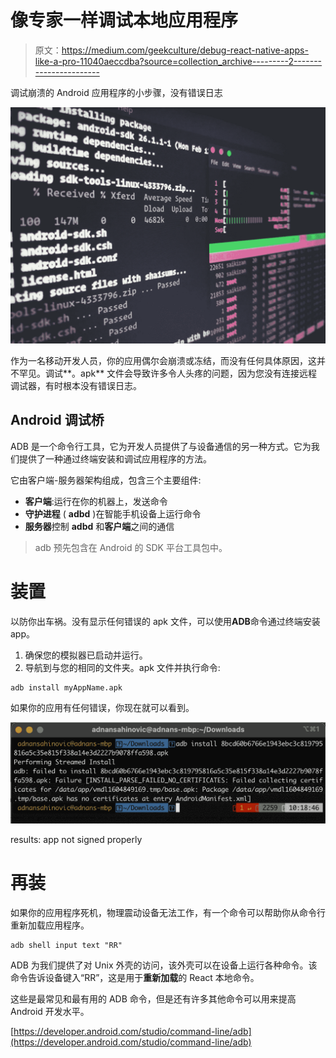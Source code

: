 # 像专家一样调试本地应用程序

> 原文：<https://medium.com/geekculture/debug-react-native-apps-like-a-pro-11040aeccdba?source=collection_archive---------2----------------------->

调试崩溃的 Android 应用程序的小步骤，没有错误日志

![](img/9c6bc053ececba09abd00b88b8a13bdd.png)

作为一名移动开发人员，你的应用偶尔会崩溃或冻结，而没有任何具体原因，这并不罕见。调试**。apk** 文件会导致许多令人头疼的问题，因为您没有连接远程调试器，有时根本没有错误日志。

## Android 调试桥

ADB 是一个命令行工具，它为开发人员提供了与设备通信的另一种方式。它为我们提供了一种通过终端安装和调试应用程序的方法。

它由客户端-服务器架构组成，包含三个主要组件:

*   **客户端**:运行在你的机器上，发送命令
*   **守护进程** ( **adbd** )在智能手机设备上运行命令
*   **服务器**控制 **adbd** 和**客户端**之间的通信

> adb 预先包含在 Android 的 SDK 平台工具包中。

# 装置

以防你出车祸。没有显示任何错误的 apk 文件，可以使用**ADB**命令通过终端安装 app。

1.  确保您的模拟器已启动并运行。
2.  导航到与您的相同的文件夹。apk 文件并执行命令:

```
adb install myAppName.apk
```

如果你的应用有任何错误，你现在就可以看到。

![](img/416d825c056331608a7c4a32b524efc4.png)

results: app not signed properly

# 再装

如果你的应用程序死机，物理震动设备无法工作，有一个命令可以帮助你从命令行重新加载应用程序。

```
adb shell input text "RR"
```

ADB 为我们提供了对 Unix 外壳的访问，该外壳可以在设备上运行各种命令。该命令告诉设备键入“RR”，这是用于**重新加载**的 React 本地命令。

这些是最常见和最有用的 ADB 命令，但是还有许多其他命令可以用来提高 Android 开发水平。

[https://developer.android.com/studio/command-line/adb](https://developer.android.com/studio/command-line/adb)